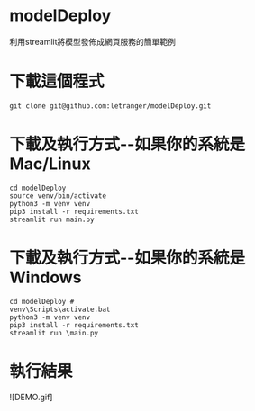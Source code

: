 # modelDeploy
利用streamlit將模型發佈成網頁服務的簡單範例

# 下載這個程式
```
git clone git@github.com:letranger/modelDeploy.git
```
# 下載及執行方式--如果你的系統是Mac/Linux
```
cd modelDeploy 
source venv/bin/activate
python3 -m venv venv
pip3 install -r requirements.txt
streamlit run main.py
```

# 下載及執行方式--如果你的系統是Windows
```
cd modelDeploy #
venv\Scripts\activate.bat
python3 -m venv venv
pip3 install -r requirements.txt
streamlit run \main.py
```

# 執行結果
![DEMO.gif]
